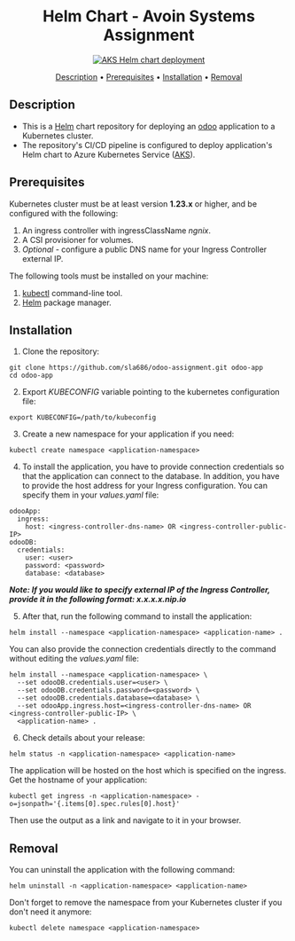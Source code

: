 <div align="center">

# Helm Chart - Avoin Systems Assignment

[![AKS Helm chart deployment](https://github.com/sla686/odoo-assignment/actions/workflows/azure-kubernetes-service-helm.yaml/badge.svg)](https://github.com/sla686/odoo-assignment/actions/workflows/azure-kubernetes-service-helm.yaml)

[Description](#description) •
[Prerequisites](#prerequisites) •
[Installation](#installation) •
[Removal](#removal)

</div>

## Description

- This is a [Helm](https://helm.sh/) chart repository for deploying an [odoo](https://www.odoo.com/) application to a Kubernetes cluster.
- The repository's CI/CD pipeline is configured to deploy application's Helm chart to Azure Kubernetes Service ([AKS](https://learn.microsoft.com/en-us/azure/aks/)).

## Prerequisites

Kubernetes cluster must be at least version **1.23.x** or higher, and be configured with the following:

1. An ingress controller with ingressClassName _ngnix_.
2. A CSI provisioner for volumes.
3. _Optional_ - configure a public DNS name for your Ingress Controller external IP.

The following tools must be installed on your machine:

1. [kubectl](https://kubernetes.io/docs/tasks/tools/) command-line tool.
2. [Helm](https://helm.sh/docs/intro/install/) package manager.

## Installation

1. Clone the repository:

```
git clone https://github.com/sla686/odoo-assignment.git odoo-app
cd odoo-app
```

2. Export _KUBECONFIG_ variable pointing to the kubernetes configuration file:

```
export KUBECONFIG=/path/to/kubeconfig
```

3. Create a new namespace for your application if you need:

```
kubectl create namespace <application-namespace>
```

4. To install the application, you have to provide connection credentials so that the application can connect to the database. In addition, you have to provide the host address for your Ingress configuration. You can specify them in your _values.yaml_ file:

```
odooApp:
  ingress:
    host: <ingress-controller-dns-name> OR <ingress-controller-public-IP>
odooDB:
  credentials:
    user: <user>
    password: <password>
    database: <database>
```

**_Note: If you would like to specify external IP of the Ingress Controller, provide it in the following format: x.x.x.x.nip.io_**

5. After that, run the following command to install the application:

```
helm install --namespace <application-namespace> <application-name> .
```

You can also provide the connection credentials directly to the command without editing the _values.yaml_ file:

```
helm install --namespace <application-namespace> \
  --set odooDB.credentials.user=<user> \
  --set odooDB.credentials.password=<password> \
  --set odooDB.credentials.database=<database> \
  --set odooApp.ingress.host=<ingress-controller-dns-name> OR <ingress-controller-public-IP> \
  <application-name> .
```

6. Check details about your release:

```
helm status -n <application-namespace> <application-name>
```

The application will be hosted on the host which is specified on the ingress.
Get the hostname of your application:

```
kubectl get ingress -n <application-namespace> -o=jsonpath='{.items[0].spec.rules[0].host}'
```

Then use the output as a link and navigate to it in your browser.

## Removal

You can uninstall the application with the following command:

```
helm uninstall -n <application-namespace> <application-name>
```

Don't forget to remove the namespace from your Kubernetes cluster if you don't need it anymore:

```
kubectl delete namespace <application-namespace>
```
